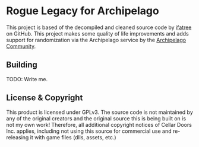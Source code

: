 # Rogue Legacy for Archipelago

This project is based of the decompiled and cleaned source code by [ifatree](https://github.com/ifatree/RogueLegacyEnhanced)
on GitHub. This project makes some quality of life improvements and adds support for randomization via the Archipelago service
by the [Archipelago Community](https://archipelago.gg).

## Building

TODO: Write me.

## License & Copyright

This product is licensed under GPLv3. The source code is not maintained by any of the original creators and the original 
source this is being built on is not my own work! Therefore, all additional copyright notices of Cellar Doors Inc. applies, 
including not using this source for commercial use and re-releasing it with game files (dlls, assets, etc.)
